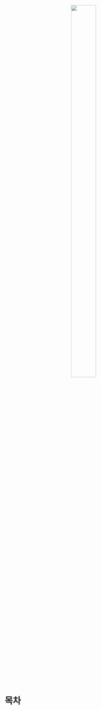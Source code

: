 <p align="center">
  <img src="https://user-images.githubusercontent.com/110653660/203729634-b9aed99b-83d0-4981-8423-810a7584628c.png" width="40%" height="55%">
</p align="center">

# 목차
